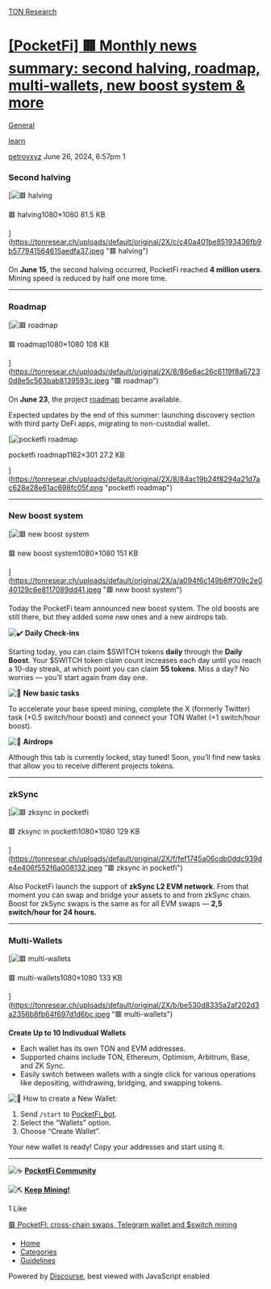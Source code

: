 [TON Research](/)

# [\[PocketFi\] 🟥 Monthly news summary: second halving, roadmap, multi-wallets, new boost system & more](/t/pocketfi-monthly-news-summary-second-halving-roadmap-multi-wallets-new-boost-system-more/25968)

[General](/c/general/4) 

[learn](https://tonresear.ch/tag/learn)

    

[petrovxyz](https://tonresear.ch/u/petrovxyz)   June 26, 2024, 6:57pm  1

### [](#second-halving-1)Second halving

[![🟥 halving](https://tonresear.ch/uploads/default/optimized/2X/c/c40a401be85193436fb9b577941564615aedfa37_2_375x375.jpeg)

🟥 halving1080×1080 81.5 KB

](https://tonresear.ch/uploads/default/original/2X/c/c40a401be85193436fb9b577941564615aedfa37.jpeg "🟥 halving")

  
On **June 15**, the second halving occurred, PocketFi reached **4 million users**. Mining speed is reduced by half one more time.

* * *

### [](#roadmap-2)Roadmap

[![🟥 roadmap](https://tonresear.ch/uploads/default/optimized/2X/8/86e6ac26c6119f8a67230d8e5c563bab8139593c_2_375x375.jpeg)

🟥 roadmap1080×1080 108 KB

](https://tonresear.ch/uploads/default/original/2X/8/86e6ac26c6119f8a67230d8e5c563bab8139593c.jpeg "🟥 roadmap")

On **June 23**, the project [roadmap](https://dashboard.pocketfi.org/en) became available.

Expected updates by the end of this summer: launching discovery section with third party DeFi apps, migrating to non-custodial wallet.

[![pocketfi roadmap](https://tonresear.ch/uploads/default/optimized/2X/8/84ac19b24f8294a21d7ac628e28e61ac698fc05f_2_690x178.png)

pocketfi roadmap1162×301 27.2 KB

](https://tonresear.ch/uploads/default/original/2X/8/84ac19b24f8294a21d7ac628e28e61ac698fc05f.png "pocketfi roadmap")

* * *

### [](#new-boost-system-3)New boost system

[![🟥 new boost system](https://tonresear.ch/uploads/default/optimized/2X/a/a094f6c149b8ff709c2e040129c6e8117089dd41_2_375x375.jpeg)

🟥 new boost system1080×1080 151 KB

](https://tonresear.ch/uploads/default/original/2X/a/a094f6c149b8ff709c2e040129c6e8117089dd41.jpeg "🟥 new boost system")

Today the PocketFi team announced new boost system. The old boosts are still there, but they added some new ones and a new airdrops tab.

![:heavy_check_mark:](https://tonresear.ch/images/emoji/twitter/heavy_check_mark.png?v=12 ":heavy_check_mark:") **Daily Check-ins**

Starting today, you can claim $SWITCH tokens **daily** through the **Daily Boost**. Your $SWITCH token claim count increases each day until you reach a 10-day streak, at which point you can claim **55 tokens**. Miss a day? No worries — you’ll start again from day one.

![:new_moon_with_face:](https://tonresear.ch/images/emoji/twitter/new_moon_with_face.png?v=12 ":new_moon_with_face:") **New basic tasks**

To accelerate your base speed mining, complete the X (formerly Twitter) task (+0.5 switch/hour boost) and connect your TON Wallet (+1 switch/hour boost).

![:gift:](https://tonresear.ch/images/emoji/twitter/gift.png?v=12 ":gift:") **Airdrops**

Although this tab is currently locked, stay tuned! Soon, you’ll find new tasks that allow you to receive different projects tokens.

* * *

### [](#zksync-4)zkSync

[![🟥 zksync in pocketfi](https://tonresear.ch/uploads/default/optimized/2X/f/fef1745a06cdb0ddc939de4e406f552f6a008132_2_375x375.jpeg)

🟥 zksync in pocketfi1080×1080 129 KB

](https://tonresear.ch/uploads/default/original/2X/f/fef1745a06cdb0ddc939de4e406f552f6a008132.jpeg "🟥 zksync in pocketfi")

Also PocketFi launch the support of **zkSync L2 EVM network**. From that moment you can swap and bridge your assets to and from zkSync chain. Boost for zkSync swaps is the same as for all EVM swaps — **2,5 switch/hour for 24 hours.**

* * *

### [](#multi-wallets-5)Multi-Wallets

[![🟥 multi-wallets](https://tonresear.ch/uploads/default/optimized/2X/b/be530d8335a2af202d3a2356b8fb64f697d1d6bc_2_375x375.jpeg)

🟥 multi-wallets1080×1080 133 KB

](https://tonresear.ch/uploads/default/original/2X/b/be530d8335a2af202d3a2356b8fb64f697d1d6bc.jpeg "🟥 multi-wallets")

**Create Up to 10 Indivudual Wallets**

*   Each wallet has its own TON and EVM addresses.
*   Supported chains include TON, Ethereum, Optimism, Arbitrum, Base, and ZK Sync.
*   Easily switch between wallets with a single click for various operations like depositing, withdrawing, bridging, and swapping tokens.

![:gem:](https://tonresear.ch/images/emoji/twitter/gem.png?v=12 ":gem:") How to create a New Wallet:

1.  Send `/start` to [PocketFi\_bot](https://t.me/pocketfi_bot/Mining?startapp=244074224).
2.  Select the “Wallets” option.
3.  Choose “Create Wallet”.

Your new wallet is ready! Copy your addresses and start using it.

* * *

![:coffee:](https://tonresear.ch/images/emoji/twitter/coffee.png?v=12 ":coffee:") [**PocketFi Community**](https://t.me/pocketfi_chat)

![:pick:](https://tonresear.ch/images/emoji/twitter/pick.png?v=12 ":pick:") [**Keep Mining!**](https://t.me/pocketfi_bot/Mining?startapp=244074224)

  1 Like

[🟥 PocketFI: cross-chain swaps, Telegram wallet and $switch mining](https://tonresear.ch/t/pocketfi-cross-chain-swaps-telegram-wallet-and-switch-mining/10397/10) 

*   [Home](/)
*   [Categories](/categories)
*   [Guidelines](/guidelines)

Powered by [Discourse](https://www.discourse.org), best viewed with JavaScript enabled